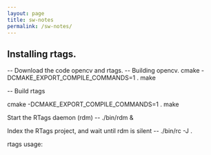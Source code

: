 ```yaml
---
layout: page
title: sw-notes
permalink: /sw-notes/
---
```

## Installing rtags.

-- Download the code opencv and rtags.
-- Building opencv.
cmake -DCMAKE_EXPORT_COMPILE_COMMANDS=1 .
make

-- Build rtags

cmake -DCMAKE_EXPORT_COMPILE_COMMANDS=1 .
make

Start the RTags daemon (rdm) -- ./bin/rdm &

Index the RTags project, and wait until rdm is silent -- ./bin/rc -J .

rtags usage:
